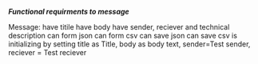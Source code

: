 ***Functional requirments to message***

Message:
have titile
have body
have sender, reciever and technical description
can form json
can form csv
can save json
can save csv
is initializing by setting title as Title, body as body text, sender=Test sender, reciever = Test reciever